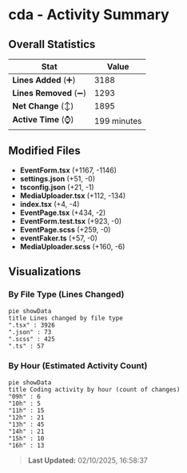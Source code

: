# cda - Activity Summary 

## Overall Statistics

| Stat                   | Value                                                             |
| ---------------------- | ----------------------------------------------------------------- |
| **Lines Added** (➕)   | 3188                                          |
| **Lines Removed** (➖) | 1293                                        |
| **Net Change** (↕)    | 1895                |
| **Active Time** (⌚)   | 199 minutes |


## Modified Files
- **EventForm.tsx** (+1167, -1146)
- **settings.json** (+51, -0)
- **tsconfig.json** (+21, -1)
- **MediaUploader.tsx** (+112, -134)
- **index.tsx** (+4, -4)
- **EventPage.tsx** (+434, -2)
- **EventForm.test.tsx** (+923, -0)
- **EventPage.scss** (+259, -0)
- **eventFaker.ts** (+57, -0)
- **MediaUploader.scss** (+160, -6)

## Visualizations

### By File Type (Lines Changed)

```mermaid
pie showData
title Lines changed by file type
".tsx" : 3926
".json" : 73
".scss" : 425
".ts" : 57
```

### By Hour (Estimated Activity Count)

```mermaid
pie showData
title Coding activity by hour (count of changes)
"09h" : 6
"10h" : 5
"11h" : 15
"12h" : 21
"13h" : 45
"14h" : 21
"15h" : 10
"16h" : 13
```


> **Last Updated:** 02/10/2025, 16:58:37